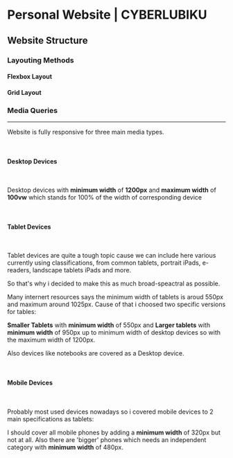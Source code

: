 
# Personal Website | CYBERLUBIKU

## Website Structure

### Layouting Methods

#### Flexbox Layout

#### Grid Layout

### Media Queries

---

Website is fully responsive for three main media types.

<br>

#### Desktop Devices

<br>

Desktop devices with **minimum **width**** of **1200px** and **maximum width** of **100vw** which stands for 100% of the width of corresponding device  

<br>

#### Tablet Devices

<br>

Tablet devices are quite a tough topic cause we can include here various currently using classifications, from common tablets, portrait iPads, e-readers, landscape tablets iPads and more.

So that's why i decided to make this as much broad-speactral as possible.

Many internert resources says the minimum width of tablets is aroud 550px and maximum around 1025px. Cause of that i choosed two specific versions for tables:

**Smaller Tablets** with **minimum width** of 550px and **Larger tablets** with **minimum width** of 950px up to minimum width of desktop devices so with the maximum width of 1200px.

Also devices like notebooks are covered as a Desktop device.

<br>

#### Mobile Devices 

<br>

Probably most used devices nowadays so i covered mobile devices to 2 main specifications as tablets:

I should cover all mobile phones by adding a **minimum width** of 320px but not at all. Also there are 'bigger' phones which needs an independent category with **minimum width** of 480px.

<br>

